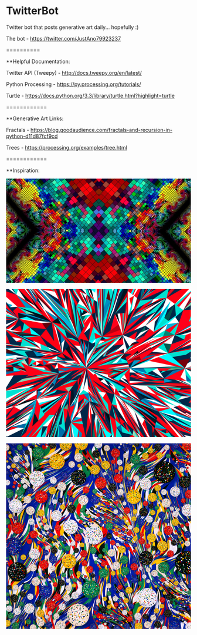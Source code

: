# TwitterBot
Twitter bot that posts generative art daily... hopefully :)

The bot - https://twitter.com/JustAno79923237

==========

**Helpful Documentation:

Twitter API (Tweepy) - http://docs.tweepy.org/en/latest/

Python Processing - https://py.processing.org/tutorials/

Turtle - https://docs.python.org/3.3/library/turtle.html?highlight=turtle

============

**Generative Art Links:

Fractals - https://blog.goodaudience.com/fractals-and-recursion-in-python-d11d87fcf9cd

Trees - https://processing.org/examples/tree.html

============

**Inspiration:

![](Inspiration/1_zMSR6lwGpWySHyxC5kagFA.jpg)

![](Inspiration/Absolut-Cracking-02AB016-12k-04-Final-3000x3000-e1538337528413-695x554.png)

![](Inspiration/mantel_blue_173646.png)
